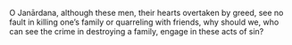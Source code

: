 O Janārdana, although these men, their hearts overtaken by greed, see no fault in killing one’s family or quarreling with friends, why should we, who can see the crime in destroying a family, engage in these acts of sin?